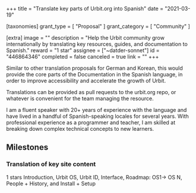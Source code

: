 +++
title = "Translate key parts of Urbit.org into Spanish"
date = "2021-03-19"

[taxonomies]
grant_type = [ "Proposal" ]
grant_category = [ "Community" ]

[extra]
image = ""
description = "Help the Urbit community grow internationally by translating key resources, guides, and documentation to Spanish."
reward = "1 star"
assignee = ["~datder-sonnet"]
id = "446864346"
completed = false
canceled = true
link = ""
+++

Similar to other translation proposals for German and Korean, this would provide the core parts of the Documentation in the Spanish language, in order to improve accessibility and accelerate the growth of Urbit.

Translations can be provided as pull requests to the urbit.org repo, or whatever is convenient for the team managing the resource.

I am a fluent speaker with 20+ years of experience with the language and have lived in a handful of Spanish-speaking locales for several years. With professional experience as a programmer and teacher, I am skilled at breaking down complex technical concepts to new learners.

## Milestones

### Translation of key site content

1 stars
Introduction, Urbit OS, Urbit ID, Interface, Roadmap: OS1-> OS N, People + History, and Install + Setup
